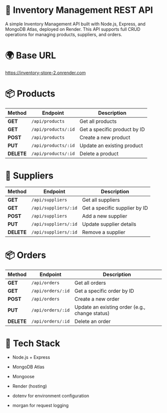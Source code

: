 # 🏪 Inventory Management REST API

A simple Inventory Management API built with Node.js, Express, and MongoDB Atlas, deployed on Render.
This API supports full CRUD operations for managing products, suppliers, and orders.

# 🌍 Base URL

https://inventory-store-2.onrender.com


# 📦 Products

| Method     | Endpoint            | Description                  |
| ---------- | ------------------- | ---------------------------- |
| **GET**    | `/api/products`     | Get all products             |
| **GET**    | `/api/products/:id` | Get a specific product by ID |
| **POST**   | `/api/products`     | Create a new product         |
| **PUT**    | `/api/products/:id` | Update an existing product   |
| **DELETE** | `/api/products/:id` | Delete a product             |

# 🚚 Suppliers

| Method     | Endpoint             | Description                   |
| ---------- | -------------------- | ----------------------------- |
| **GET**    | `/api/suppliers`     | Get all suppliers             |
| **GET**    | `/api/suppliers/:id` | Get a specific supplier by ID |
| **POST**   | `/api/suppliers`     | Add a new supplier            |
| **PUT**    | `/api/suppliers/:id` | Update supplier details       |
| **DELETE** | `/api/suppliers/:id` | Remove a supplier             |

# 📦 Orders

| Method     | Endpoint          | Description                                    |
| ---------- | ----------------- | ---------------------------------------------- |
| **GET**    | `/api/orders`     | Get all orders                                 |
| **GET**    | `/api/orders/:id` | Get a specific order by ID                     |
| **POST**   | `/api/orders`     | Create a new order                             |
| **PUT**    | `/api/orders/:id` | Update an existing order (e.g., change status) |
| **DELETE** | `/api/orders/:id` | Delete an order                                |

# 🧰 Tech Stack

* Node.js + Express

* MongoDB Atlas

* Mongoose

* Render (hosting)

* dotenv for environment configuration

* morgan for request logging
